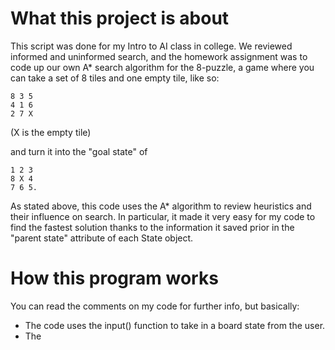 # What this project is about

This script was done for my Intro to AI class in college. We reviewed informed and uninformed search, and the homework assignment was to code up our own A* search algorithm for the 8-puzzle, a game where you can take a set of 8 tiles and one empty tile, like so:

```
8 3 5
4 1 6
2 7 X
```
(X is the empty tile) 

and turn it into the "goal state" of
```
1 2 3
8 X 4
7 6 5.
```
As stated above, this code uses the A* algorithm to review heuristics and their influence on search. In particular, it made it very easy for my code to find the fastest solution thanks to the information it saved prior in the "parent state" attribute of each State object.

# How this program works

You can read the comments on my code for further info, but basically:
- The code uses the input() function to take in a board state from the user.
- The

